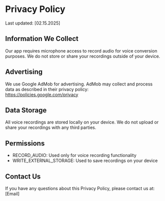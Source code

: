 # Privacy Policy

Last updated: [02.15.2025]

## Information We Collect

Our app requires microphone access to record audio for voice conversion purposes. We do not store or share your recordings outside of your device.

## Advertising

We use Google AdMob for advertising. AdMob may collect and process data as described in their privacy policy: https://policies.google.com/privacy

## Data Storage

All voice recordings are stored locally on your device. We do not upload or share your recordings with any third parties.

## Permissions

- RECORD_AUDIO: Used only for voice recording functionality
- WRITE_EXTERNAL_STORAGE: Used to save recordings on your device

## Contact Us

If you have any questions about this Privacy Policy, please contact us at: [Email]
